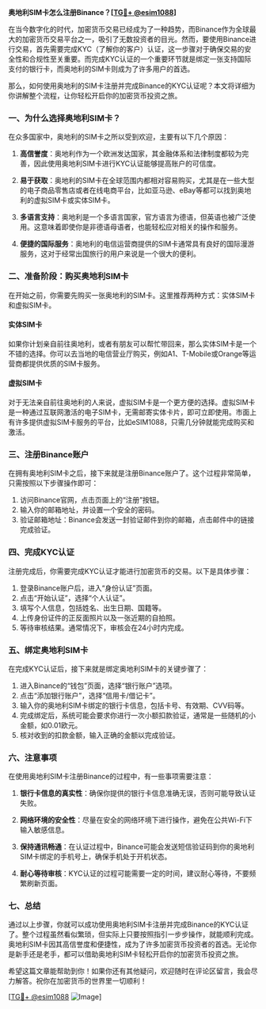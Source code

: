 **奥地利SIM卡怎么注册Binance？[[TG💪+ @esim1088](https://t.me/s/esim1088)]**

在当今数字化的时代，加密货币交易已经成为了一种趋势，而Binance作为全球最大的加密货币交易平台之一，吸引了无数投资者的目光。然而，要使用Binance进行交易，首先需要完成KYC（了解你的客户）认证，这一步骤对于确保交易的安全性和合规性至关重要。而完成KYC认证的一个重要环节就是绑定一张支持国际支付的银行卡，而奥地利的SIM卡则成为了许多用户的首选。

那么，如何使用奥地利的SIM卡注册并完成Binance的KYC认证呢？本文将详细为你讲解整个流程，让你轻松开启你的加密货币投资之旅。

### 一、为什么选择奥地利SIM卡？

在众多国家中，奥地利的SIM卡之所以受到欢迎，主要有以下几个原因：

1. **高信誉度**：奥地利作为一个欧洲发达国家，其金融体系和法律制度都较为完善，因此使用奥地利SIM卡进行KYC认证能够提高账户的可信度。
   
2. **易于获取**：奥地利的SIM卡在全球范围内都相对容易购买，尤其是在一些大型的电子商品零售店或者在线电商平台，比如亚马逊、eBay等都可以找到奥地利的虚拟SIM卡或实体SIM卡。

3. **多语言支持**：奥地利是一个多语言国家，官方语言为德语，但英语也被广泛使用。这意味着即使你是非德语母语者，也能轻松应对相关的操作和服务。

4. **便捷的国际服务**：奥地利的电信运营商提供的SIM卡通常具有良好的国际漫游服务，这对于经常出国旅行的用户来说是一个很大的便利。

### 二、准备阶段：购买奥地利SIM卡

在开始之前，你需要先购买一张奥地利的SIM卡。这里推荐两种方式：实体SIM卡和虚拟SIM卡。

#### 实体SIM卡

如果你计划亲自前往奥地利，或者有朋友可以帮忙带回来，那么实体SIM卡是一个不错的选择。你可以去当地的电信营业厅购买，例如A1、T-Mobile或Orange等运营商都提供优质的SIM卡服务。

#### 虚拟SIM卡

对于无法亲自前往奥地利的人来说，虚拟SIM卡是一个更方便的选择。虚拟SIM卡是一种通过互联网激活的电子SIM卡，无需邮寄实体卡片，即可立即使用。市面上有许多提供虚拟SIM卡服务的平台，比如eSIM1088，只需几分钟就能完成购买和激活。

### 三、注册Binance账户

在拥有奥地利SIM卡之后，接下来就是注册Binance账户了。这个过程非常简单，只需按照以下步骤操作即可：

1. 访问Binance官网，点击页面上的“注册”按钮。
2. 输入你的邮箱地址，并设置一个安全的密码。
3. 验证邮箱地址：Binance会发送一封验证邮件到你的邮箱，点击邮件中的链接完成验证。

### 四、完成KYC认证

注册完成后，你需要完成KYC认证才能进行加密货币的交易。以下是具体步骤：

1. 登录Binance账户后，进入“身份认证”页面。
2. 点击“开始认证”，选择“个人认证”。
3. 填写个人信息，包括姓名、出生日期、国籍等。
4. 上传身份证件的正反面照片以及一张近期的自拍照。
5. 等待审核结果。通常情况下，审核会在24小时内完成。

### 五、绑定奥地利SIM卡

在完成KYC认证后，接下来就是绑定奥地利SIM卡的关键步骤了：

1. 进入Binance的“钱包”页面，选择“银行账户”选项。
2. 点击“添加银行账户”，选择“信用卡/借记卡”。
3. 输入你的奥地利SIM卡绑定的银行卡信息，包括卡号、有效期、CVV码等。
4. 完成绑定后，系统可能会要求你进行一次小额扣款验证，通常是一些随机的小金额，如0.01欧元。
5. 核对收到的扣款金额，输入正确的金额以完成验证。

### 六、注意事项

在使用奥地利SIM卡注册Binance的过程中，有一些事项需要注意：

1. **银行卡信息的真实性**：确保你提供的银行卡信息准确无误，否则可能导致认证失败。
   
2. **网络环境的安全性**：尽量在安全的网络环境下进行操作，避免在公共Wi-Fi下输入敏感信息。

3. **保持通讯畅通**：在认证过程中，Binance可能会发送短信验证码到你的奥地利SIM卡绑定的手机号上，确保手机处于开机状态。

4. **耐心等待审核**：KYC认证的过程可能需要一定的时间，建议耐心等待，不要频繁刷新页面。

### 七、总结

通过以上步骤，你就可以成功使用奥地利SIM卡注册并完成Binance的KYC认证了。整个过程虽然看似繁琐，但实际上只要按照指引一步步操作，就能顺利完成。奥地利SIM卡因其高信誉度和便捷性，成为了许多加密货币投资者的首选。无论你是新手还是老手，都可以借助奥地利SIM卡轻松开启你的加密货币投资之旅。

希望这篇文章能帮助到你！如果你还有其他疑问，欢迎随时在评论区留言，我会尽力解答。祝你在加密货币的世界里一切顺利！

[[TG💪+ @esim1088](https://t.me/s/esim1088) ![Image](https://i.postimg.cc/4NQfJmqS/Snipaste-2025-05-13-00-14-12.png)]